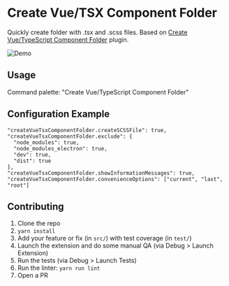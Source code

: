 # Create Vue/TSX Component Folder

Quickly create folder with .tsx and .scss files.
Based on [Create Vue/TypeScript Component Folder](https://github.com/ohanqo/create-vuets-component-folder) plugin.

![Demo](https://media.giphy.com/media/S3PjgAvPspwJH4IVAd/giphy.gif)

## Usage

Command palette: "Create Vue/TypeScript Component Folder"

## Configuration Example

```
"createVueTsxComponentFolder.createSCSSFile": true,
"createVueTsxComponentFolder.exclude": {
  "node_modules": true,
  "node_modules_electron": true,
  "dev": true,
  "dist": true
},
"createVueTsxComponentFolder.showInformationMessages": true,
"createVueTsxComponentFolder.convenienceOptions": ["current", "last", "root"]
```

## Contributing

1. Clone the repo
2. `yarn install`
3. Add your feature or fix (in `src/`) with test coverage (in `test/`)
4. Launch the extension and do some manual QA (via Debug > Launch Extension)
5. Run the tests (via Debug > Launch Tests)
6. Run the linter: `yarn run lint`
7. Open a PR
